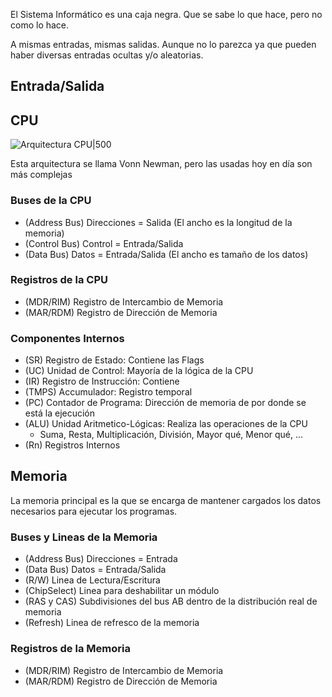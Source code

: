 El Sistema Informático es una caja negra. Que se sabe lo que hace, pero no como lo hace.

A mismas entradas, mismas salidas.
Aunque no lo parezca ya que pueden haber diversas entradas ocultas y/o aleatorias.

## Entrada/Salida


## CPU
![Arquitectura CPU|500](http://ignasibarri.com/blog/assets/vn.png)

Esta arquitectura se llama Vonn Newman, pero las usadas hoy en día son más complejas

### Buses de la CPU
- (Address Bus) Direcciones = Salida (El ancho es la longitud de la memoria)
- (Control Bus) Control = Entrada/Salida
- (Data Bus) Datos = Entrada/Salida (El ancho es tamaño de los datos)

### Registros de la CPU
- (MDR/RIM) Registro de Intercambio de Memoria
- (MAR/RDM) Registro de Dirección de Memoria

### Componentes Internos
- (SR) Registro de Estado: Contiene las Flags
- (UC) Unidad de Control: Mayoría de la lógica de la CPU
- (IR) Registro de Instrucción: Contiene
- (TMPS) Accumulador: Registro temporal
- (PC) Contador de Programa: Dirección de memoria de por donde se está la ejecución
- (ALU) Unidad Aritmetico-Lógicas: Realiza las operaciones de la CPU
	- Suma, Resta, Multiplicación, División, Mayor qué, Menor qué, ...
- (Rn) Registros Internos


## Memoria
La memoria principal es la que se encarga de mantener cargados los datos necesarios para ejecutar los programas.

### Buses y Lineas de la Memoria
- (Address Bus) Direcciones = Entrada
- (Data Bus) Datos = Entrada/Salida
- (R/W) Linea de Lectura/Escritura
- (ChipSelect) Linea para deshabilitar un módulo
- (RAS y CAS) Subdivisiones del bus AB dentro de la distribución real de memoria
- (Refresh) Linea de refresco de la memoria

### Registros de la Memoria
- (MDR/RIM) Registro de Intercambio de Memoria
- (MAR/RDM) Registro de Dirección de Memoria

### 
